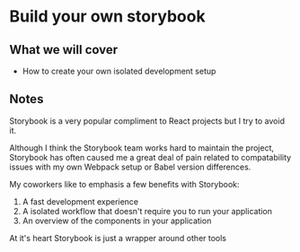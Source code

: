 # Build your own storybook

## What we will cover

* How to create your own isolated development setup

## Notes

Storybook is a very popular compliment to React projects but I try to avoid it.

Although I think the Storybook team works hard to maintain the project, Storybook
has often caused me a great deal of pain related to compatability issues with my
own Webpack setup or Babel version differences.

My coworkers like to emphasis a few benefits with Storybook:

1. A fast development experience
2. A isolated workflow that doesn't require you to run your application
3. An overview of the components in your application

At it's heart Storybook is just a wrapper around other tools